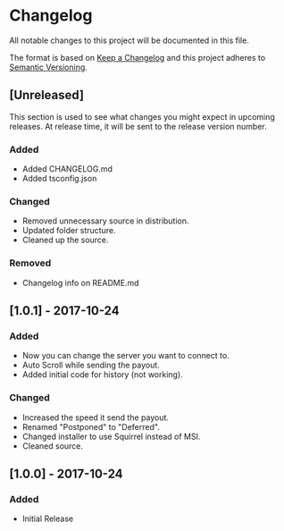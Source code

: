 # Changelog
All notable changes to this project will be documented in this file.

The format is based on [Keep a Changelog](http://keepachangelog.com/en/1.0.0/)
and this project adheres to [Semantic Versioning](http://semver.org/spec/v2.0.0.html).

## [Unreleased]
This section is used to see what changes you might expect in upcoming releases.
At release time, it will be sent to the release version number.

### Added
- Added CHANGELOG.md
- Added tsconfig.json

### Changed
- Removed unnecessary source in distribution.
- Updated folder structure.
- Cleaned up the source.

### Removed
- Changelog info on README.md

## [1.0.1] - 2017-10-24
### Added
- Now you can change the server you want to connect to.
- Auto Scroll while sending the payout.
- Added initial code for history (not working).

### Changed
- Increased the speed it send the payout.
- Renamed "Postponed" to "Deferred".
- Changed installer to use Squirrel instead of MSI.
- Cleaned source.

## [1.0.0] - 2017-10-24
### Added
- Initial Release